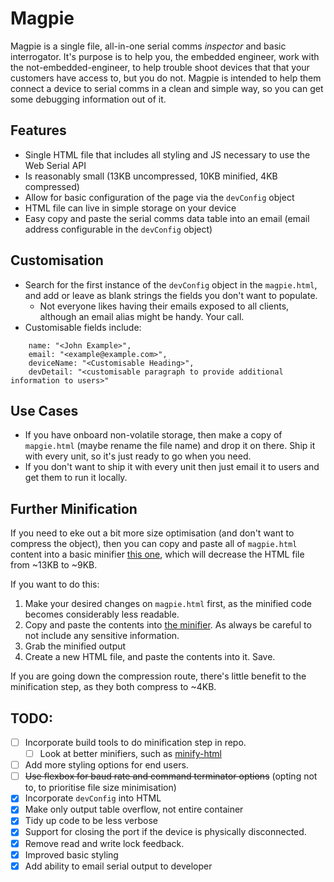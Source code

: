 # Magpie 
Magpie is a single file, all-in-one serial comms *inspector* and basic interrogator.
It's purpose is to help you, the embedded engineer, work with the not-embedded-engineer, to help trouble shoot devices that that your customers have access to, but you do not. Magpie is intended to help them connect a device to serial comms in a clean and simple way, so you can get some debugging information out of it.

## Features
- Single HTML file that includes all styling and JS necessary to use the Web Serial API
- Is reasonably small (13KB uncompressed, 10KB minified, 4KB compressed)
- Allow for basic configuration of the page via the `devConfig` object
- HTML file can live in simple storage on your device
- Easy copy and paste the serial comms data table into an email (email address configurable in the `devConfig` object)

## Customisation
- Search for the first instance of the `devConfig` object in the `magpie.html`, and add or leave as blank strings the fields you don't want to populate.
  - Not everyone likes having their emails exposed to all clients, although an email alias might be handy. Your call.
- Customisable fields include:

```
    name: "<John Example>",
    email: "<example@example.com>",
    deviceName: "<Customisable Heading>",
    devDetail: "<customisable paragraph to provide additional information to users>"
```

## Use Cases
- If you have onboard non-volatile storage, then make a copy of `mapgie.html` (maybe rename the file name) and drop it on there. Ship it with every unit, so it's just ready to go when you need.
- If you don't want to ship it with every unit then just email it to users and get them to run it locally.

## Further Minification
If you need to eke out a bit more size optimisation (and don't want to compress the object), then you can copy and paste all of `magpie.html` content into a basic minifier [this one](https://www.minifier.org/), which will decrease the HTML file from ~13KB to ~9KB.

If you want to do this:
1. Make your desired changes on `magpie.html` first, as the minified code becomes considerably less readable.
2. Copy and paste the contents into [the minifier](https://www.minifier.org/). As always be careful to not include any sensitive information.
3. Grab the minified output
4. Create a new HTML file, and paste the contents into it. Save.

If you are going down the compression route, there's little benefit to the minification step, as they both compress to ~4KB. 

## TODO:
- [ ] Incorporate build tools to do minification step in repo.
  - [ ] Look at better minifiers, such as [minify-html](https://github.com/wilsonzlin/minify-html)
- [ ] Add more styling options for end users. 
- [ ] ~~Use flexbox for baud rate and command terminator options~~ (opting not to, to prioritise file size minimisation)
- [x] Incorporate `devConfig` into HTML
- [x] Make only output table overflow, not entire container
- [x] Tidy up code to be less verbose
- [x] Support for closing the port if the device is physically disconnected.
- [x] Remove read and write lock feedback.
- [x] Improved basic styling
- [x] Add ability to email serial output to developer
